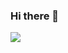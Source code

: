 ### Hi there 👋
<a href="https://coriny-gjkim.tistory.com/" target="_blank"><img src="https://img.shields.io/badge/Tistory-000000?style=뱃지모양&logo=로고&logoColor=black"/></a> 

<!--
**rklskhj/rklskhj** is a ✨ _special_ ✨ repository because its `README.md` (this file) appears on your GitHub profile.

Here are some ideas to get you started:

- 🔭 I’m currently working on ...
- 🌱 I’m currently learning ...
- 👯 I’m looking to collaborate on ...
- 🤔 I’m looking for help with ...
- 💬 Ask me about ...
- 📫 How to reach me: ...
- 😄 Pronouns: ...
- ⚡ Fun fact: ...
-->
